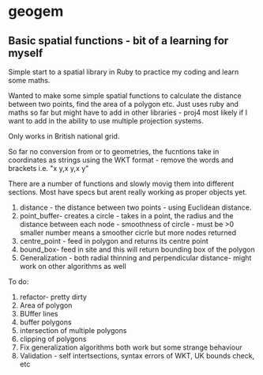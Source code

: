 # geogem
## Basic spatial functions - bit of a learning for myself


Simple start to a spatial library in Ruby to practice my coding and learn some maths.

Wanted to make some simple spatial functions to calculate the distance between two points, find the area of a polygon etc. Just uses ruby and maths so far but might have to add in other libraries - proj4 most likely if I want to add in the ability to use multiple projection systems.  

Only works in British national grid. 

So far no conversion from or to geometries, the fucntions take in coordinates as strings using the WKT format - remove the words and brackets i.e. "x y,x y,x y" 

There are a number of functions and slowly movig them into different sections. Most have specs but arent really working as proper objects yet.

1. distance - the distance between two points - using Euclidean distance.
2. point_buffer- creates a circle - takes in a point, the radius and the distance between each node - smoothness of circle - must be >0 smaller number means a smoother cicrle but more nodes returned
3. centre_point - feed in polygon and returns its centre point
4. bound_box- feed in site and this will return bounding box of the polygon
5. Generalization - both radial thinning and perpendicular distance- might work on other algorithms as well



To do:
1. refactor- pretty dirty
2. Area of polygon
3. BUffer lines
4. buffer polygons
5. intersection of multiple polygons
6. clipping of polygons
7. Fix generalization algorithms both work but some strange behaviour
8. Validation - self intertsections, syntax errors of WKT, UK bounds check, etc
